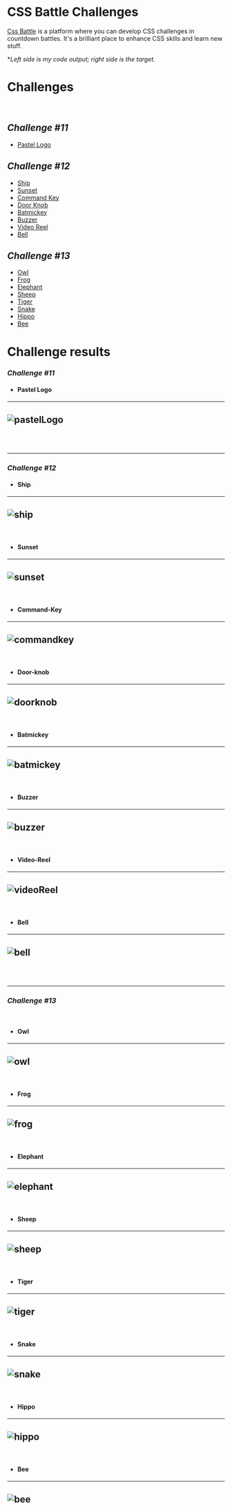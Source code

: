 # CSS Battle Challenges

[Css Battle](https://cssbattle.dev) is a platform where you can develop CSS challenges in countdown battles. It's a brilliant place to enhance CSS skills and learn new stuff. <br/>

\*_Left side is my code output; right side is the target._

# Challenges
<br>

## _Challenge #11_

- [Pastel Logo](#Pastel-Logo)

## _Challenge #12_

- [Ship](#Ship)
- [Sunset](#Sunset)
- [Command Key](#Command-Key)
- [Door Knob](#Door-Knob)
- [Batmickey](#Batmickey)
- [Buzzer](#Buzzer)
- [Video Reel](#Video-Reel)
- [Bell](#Bell)


## _Challenge #13_

- [Owl](#Owl)
- [Frog](#Frog)
- [Elephant](#Elephant)
- [Sheep](#Sheep)
- [Tiger](#Tiger)
- [Snake](#Snake)
- [Hippo](#Hippo)
- [Bee](#Bee)

# Challenge results

### _Challenge #11_

- #### **Pastel Logo**
---
![pastelLogo](https://github.com/caionormando/css-battle-challenges/blob/main/PastelLogo/pastel_logo_result.JPG)
---
<br>
<br>

-----
### _Challenge #12_

 - #### **Ship**
---
![ship](https://github.com/caionormando/css-battle-challenges/blob/main/Ship/ship_result.JPG)
---
<br>

- #### **Sunset**
---
![sunset](https://github.com/caionormando/css-battle-challenges/blob/main/Sunset/sunset_results.JPG)
---
<br>

- #### **Command-Key**
---
![commandkey](https://github.com/caionormando/css-battle-challenges/blob/main/CommandKey/command-key-results.JPG)
---
<br>

- #### **Door-knob**
---
![doorknob](https://github.com/caionormando/css-battle-challenges/blob/main/DoorKnob/door_knob_result.JPG)
---
<br>

- #### **Batmickey**
---
![batmickey](https://github.com/caionormando/css-battle-challenges/blob/main/Batmickey/batmickey_result.JPG)
---
<br>

- #### **Buzzer**
---
![buzzer](https://github.com/caionormando/css-battle-challenges/blob/main/Buzzer/buzzer_result.JPG)
---
<br>

- #### **Video-Reel**
---
![videoReel](https://github.com/caionormando/css-battle-challenges/blob/main/VideoReel/video_reel_result.JPG)
---
<br>

- #### **Bell**
---
![bell](https://github.com/caionormando/css-battle-challenges/blob/main/Bell/bell_result.JPG)
---
<br>
<br>

-----
### _Challenge #13_
<br>

- #### **Owl**
---
![owl](https://github.com/caionormando/css-battle-challenges/blob/main/Owl/owl_result.JPG)
---
<br>

- #### **Frog**
---
![frog](https://github.com/caionormando/css-battle-challenges/blob/main/Frog/frog_result.JPG)
---
<br>

- #### **Elephant**
---
![elephant](https://github.com/caionormando/css-battle-challenges/blob/main/Elephant/elephant_result.jpeg)
---
<br>

- #### **Sheep**
---
![sheep](https://github.com/caionormando/css-battle-challenges/blob/main/Sheep/sheep_result.JPG)
---
<br>

- #### **Tiger**
---
![tiger](https://github.com/caionormando/css-battle-challenges/blob/main/Tiger/tiger_result.jpeg)
---
<br>

- #### **Snake**
---
![snake](https://github.com/caionormando/css-battle-challenges/blob/main/Snake/snake_result.JPG)
---
<br>

- #### **Hippo**
---
![hippo](https://github.com/caionormando/css-battle-challenges/blob/main/Hippo/hippo_result.JPG)
---
<br>

- #### **Bee**
---
![bee](https://github.com/caionormando/css-battle-challenges/blob/main/Bee/bee_result.JPG)
---
